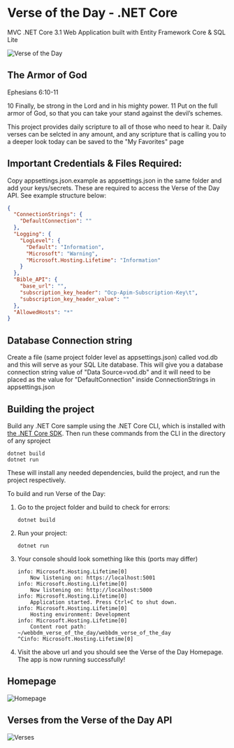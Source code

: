 # Verse of the Day - .NET Core 
MVC .NET Core 3.1 Web Application built with Entity Framework Core
& SQL Lite

![Verse of the Day](https://user-images.githubusercontent.com/13399339/111725456-18769180-8835-11eb-89de-ea1c1446b83a.png)
## The Armor of God

Ephesians 6:10-11

10 Finally, be strong in the Lord and in his mighty power. 11 Put on the full armor of God, so that you can take your stand against the devil’s schemes.

This project provides daily scripture to all of those who need to hear it. Daily verses can be selcted in any amount, and any scripture that is calling you to a deeper look today can be saved to the "My Favorites" page

## Important Credentials & Files Required:
Copy appsettings.json.example as appsettings.json in the same folder
and add your keys/secrets. These are required to access the Verse of the Day API. See example structure below:
```json
{
  "ConnectionStrings": {
    "DefaultConnection": ""
  },
  "Logging": {
    "LogLevel": {
      "Default": "Information",
      "Microsoft": "Warning",
      "Microsoft.Hosting.Lifetime": "Information"
    }
  },
  "Bible_API": {
    "base_url": "",
    "subscription_key_header": "Ocp-Apim-Subscription-Key\t",
    "subscription_key_header_value": ""
  },
  "AllowedHosts": "*"
}
```
## Database Connection string
Create a file (same project folder level as appsettings.json) called vod.db and this will serve as your SQL Lite database. This will give you a database connection string value of "Data Source=vod.db" and it will need to be placed as the value for "DefaultConnection" inside ConnectionStrings in appsettings.json
## Building the project
Build any .NET Core sample using the .NET Core CLI, which is installed with [the .NET Core SDK](https://www.microsoft.com/net/download). Then run
these commands from the CLI in the directory of any sproject

```console
dotnet build
dotnet run
```

These will install any needed dependencies, build the project, and run
the project respectively.


To build and run Verse of the Day:

1. Go to the project folder and build to check for errors:

    ```console
    dotnet build
    ```

2. Run your project:

    ```console
    dotnet run
    ```

3. Your console should look something like this (ports may differ)
    ```console
    info: Microsoft.Hosting.Lifetime[0]
        Now listening on: https://localhost:5001
    info: Microsoft.Hosting.Lifetime[0]
        Now listening on: http://localhost:5000
    info: Microsoft.Hosting.Lifetime[0]
        Application started. Press Ctrl+C to shut down.
    info: Microsoft.Hosting.Lifetime[0]
        Hosting environment: Development
    info: Microsoft.Hosting.Lifetime[0]
        Content root path: ~/webbdm_verse_of_the_day/webbdm_verse_of_the_day
    ^Cinfo: Microsoft.Hosting.Lifetime[0]
    ```

4. Visit the above url and you should see the Verse of the Day Homepage. The app is now running successfully!
## Homepage
 ![Homepage](https://user-images.githubusercontent.com/13399339/111725456-18769180-8835-11eb-89de-ea1c1446b83a.png)
## Verses from the Verse of the Day API
![Verses](https://user-images.githubusercontent.com/13399339/111725501-2d532500-8835-11eb-865d-a38b2949984b.png)
